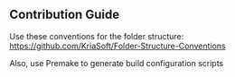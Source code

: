 ## Contribution Guide ##

Use these conventions for the folder structure:
https://github.com/KriaSoft/Folder-Structure-Conventions


Also, use Premake to generate build configuration scripts
